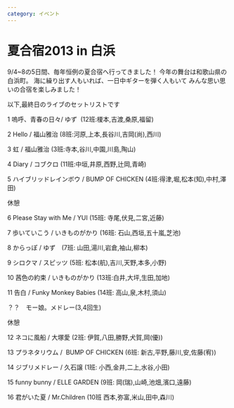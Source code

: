 ```yaml
---
category: イベント
---
```

# 夏合宿2013 in 白浜

9/4~8の5日間、毎年恒例の夏合宿へ行ってきました！
今年の舞台は和歌山県の白浜町。
海に繰り出す人もいれば、一日中ギターを弾く人もいて
みんな思い思いの合宿を楽しみました！

以下,最終日のライブのセットリストです

1 嗚呼、青春の日々/ ゆず  (12班:榎本,吉渡,桑原,福留)

2 Hello / 福山雅治 (8班:河原,上本,長谷川,吉岡(尚),西川)

3 虹 / 福山雅治 (3班:寺本,谷川,中園,川島,陶山)

4 Diary / コブクロ (11班:中垣,井原,西野,辻岡,青崎)

5 ハイブリッドレインボウ / BUMP OF CHICKEN (4班:得津,堀,松本(知),中村,澤田)

休憩

6 Please Stay with Me / YUI (15班: 寺尾,伏見,二宮,近藤)

7 歩いていこう / いきものがかり (16班: 石山,西垣,五十嵐,芝池)

8 からっぽ / ゆず　(7班: 山田,湯川,岩倉,袖山,柳本)

9 シロクマ / スピッツ (5班: 松本(航),吉川,天野,本多,小野)

10 茜色の約束 / いきものがかり (13班:白井,大坪,生田,加地)

11 告白 / Funky Monkey Babies (14班: 高山,泉,木村,須山)

？？　モー娘。メドレー(3,4回生)

休憩

12 ネコに風船 / 大塚愛 (2班: 伊賀,八田,勝野,犬賀,岡(優))

13 プラネタリウム /  BUMP OF CHICKEN (6班: 新古,平野,藤川,安,佐藤(宥))

14 ジブリメドレー / 久石譲 (1班: 小西,金井,二上,水谷,小田)

15 funny bunny / ELLE GARDEN (9班: 岡(瑞),山崎,池畑,濱口,遠藤)

16 君がいた夏 / Mr.Children (10班 西本,弥富,米山,田中,森川)